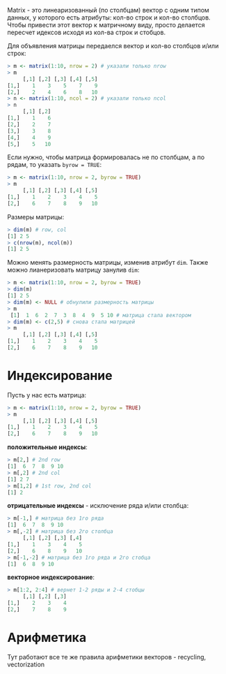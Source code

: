 Matrix - это линеаризованный (по столбцам) вектор с одним типом данных, у которого есть атрибуты: кол-во строк и кол-во столбцов. Чтобы привести этот вектор к матричному виду, просто делается пересчет идексов исходя из кол-ва строк и стобцов.    

Для объявления матрицы передаелся вектор и кол-во столбцов и/или строк:
```r
> m <- matrix(1:10, nrow = 2) # указали только nrow
> m
     [,1] [,2] [,3] [,4] [,5]
[1,]    1    3    5    7    9
[2,]    2    4    6    8   10
> n <- matrix(1:10, ncol = 2) # указали только ncol
> n
     [,1] [,2]
[1,]    1    6
[2,]    2    7
[3,]    3    8
[4,]    4    9
[5,]    5   10
```
Если нужно, чтобы матрица формировалась не по столбцам, а по рядам, то указать `byrow = TRUE`:
```r
> m <- matrix(1:10, nrow = 2, byrow = TRUE)
> m
     [,1] [,2] [,3] [,4] [,5]
[1,]    1    2    3    4    5
[2,]    6    7    8    9   10
```
Размеры матрицы:
```r
> dim(m) # row, col
[1] 2 5
> c(nrow(m), ncol(m))
[1] 2 5
```
Можно менять размерность матрицы, изменив атрибут `dim`. Также можно лианеризовать матрицу занулив `dim`:
```r
> m <- matrix(1:10, nrow = 2, byrow = TRUE)
> dim(m)
[1] 2 5
> dim(m) <- NULL # обнулили размерность матрицы
> m
 [1]  1  6  2  7  3  8  4  9  5 10 # матрица стала вектором
> dim(m) <- c(2,5) # снова стала матрицей
> m
     [,1] [,2] [,3] [,4] [,5]
[1,]    1    2    3    4    5
[2,]    6    7    8    9   10
```

# Индексирование 
Пусть у нас есть матрица:
```r
> m <- matrix(1:10, nrow = 2, byrow = TRUE)
> m
     [,1] [,2] [,3] [,4] [,5]
[1,]    1    2    3    4    5
[2,]    6    7    8    9   10

```
**положительные индексы**:
```r
> m[2,] # 2nd row
[1]  6  7  8  9 10
> m[,2] # 2nd col
[1] 2 7
> m[1,2] # 1st row, 2nd col
[1] 2
```
**отрицательные индексы** - исключение ряда и/или столбца:
```r
> m[-1,] # матрица без 1го ряда
[1]  6  7  8  9 10
> m[,-2] # матрица без 2го столбца
     [,1] [,2] [,3] [,4]
[1,]    1    3    4    5
[2,]    6    8    9   10
> m[-1,-2] # матрица без 1го ряда и 2го стобца
[1]  6  8  9 10
```
**векторное индексирование**:
```r
> m[1:2, 2:4] # вернет 1-2 ряды и 2-4 стобцы
     [,1] [,2] [,3]
[1,]    2    3    4
[2,]    7    8    9
```

# Арифметика
Тут работают все те же правила арифметики векторов - recycling, vectorization
```r

```